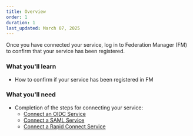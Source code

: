 ```yaml
---
title: Overview
order: 1
duration: 1
last_updated: March 07, 2025
---
```


Once you have connected your service, log in to Federation Manager (FM) to confirm that your service has been registered.

### What you'll learn

- How to confirm if your service has been registered in FM

### What you'll need

- Completion of the steps for connecting your service:
  - [Connect an OIDC Service](/connect-an-oidc-service/01-overview)
  - [Connect a SAML Service](/connect-a-saml-service/01-overview)
  - [Connect a Rapid Connect Service](/connect-a-rapid-connect-service/01-overview)
